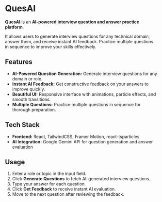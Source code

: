 # QuesAI

**QuesAI** is an **AI-powered interview question and answer practice platform**.  

It allows users to generate interview questions for any technical domain, answer them, and receive instant AI feedback. Practice multiple questions in sequence to improve your skills effectively.

## Features

- **AI-Powered Question Generation:** Generate interview questions for any domain or role.  
- **Instant AI Feedback:** Get constructive feedback on your answers to improve quickly.  
- **Beautiful UI:** Responsive interface with animations, particle effects, and smooth transitions.  
- **Multiple Questions:** Practice multiple questions in sequence for thorough preparation.  


## Tech Stack

- **Frontend:** React, TailwindCSS, Framer Motion, react-tsparticles  
- **AI Integration:** Google Gemini API for question generation and answer evaluation  

## Usage

1. Enter a role or topic in the input field.
2. Click **Generate Questions** to fetch AI-generated interview questions.
3. Type your answer for each question.
4. Click **Get Feedback** to receive instant AI evaluation.
5. Move to the next question after reviewing the feedback.
